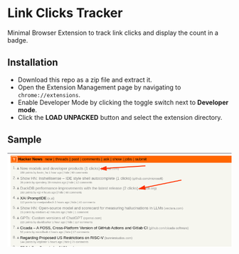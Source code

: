 # Link Clicks Tracker

Minimal Browser Extension to track link clicks and display the count in a badge.

## Installation
- Download this repo as a zip file and extract it.
- Open the Extension Management page by navigating to `chrome://extensions`.
- Enable Developer Mode by clicking the toggle switch next to **Developer mode**.
- Click the **LOAD UNPACKED** button and select the extension directory.

## Sample
![Sample](sample.png)